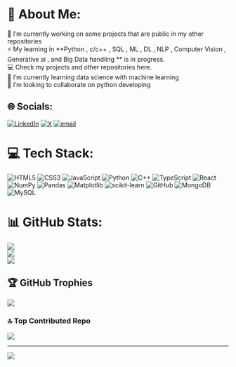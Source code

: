 # 💫 About Me:
🔭 I’m currently working on some projects that are public in my other repositories<br>⚡ My learning in **Python , c/c++ , SQL , ML , DL , NLP , Computer Vision , Generative ai , and Big Data handling ** is in progress.<br>💻 Check my projects and other repositories here.<br>🌱 I’m currently learning data science with machine learning<br>👯 I’m looking to collaborate on python developing


## 🌐 Socials:
[![LinkedIn](https://img.shields.io/badge/LinkedIn-%230077B5.svg?logo=linkedin&logoColor=white)](https://linkedin.com/in/https://www.linkedin.com/in/abhishek-kuntal/) [![X](https://img.shields.io/badge/X-black.svg?logo=X&logoColor=white)](https://x.com/Abhishe79043360) [![email](https://img.shields.io/badge/Email-D14836?logo=gmail&logoColor=white)](mailto:kuntalabishek2002@gmail.com) 

# 💻 Tech Stack:
![HTML5](https://img.shields.io/badge/html5-%23E34F26.svg?style=for-the-badge&logo=html5&logoColor=white) ![CSS3](https://img.shields.io/badge/css3-%231572B6.svg?style=for-the-badge&logo=css3&logoColor=white) ![JavaScript](https://img.shields.io/badge/javascript-%23323330.svg?style=for-the-badge&logo=javascript&logoColor=%23F7DF1E) ![Python](https://img.shields.io/badge/python-3670A0?style=for-the-badge&logo=python&logoColor=ffdd54) ![C++](https://img.shields.io/badge/c++-%2300599C.svg?style=for-the-badge&logo=c%2B%2B&logoColor=white) ![TypeScript](https://img.shields.io/badge/typescript-%23007ACC.svg?style=for-the-badge&logo=typescript&logoColor=white) ![React](https://img.shields.io/badge/react-%2320232a.svg?style=for-the-badge&logo=react&logoColor=%2361DAFB) ![NumPy](https://img.shields.io/badge/numpy-%23013243.svg?style=for-the-badge&logo=numpy&logoColor=white) ![Pandas](https://img.shields.io/badge/pandas-%23150458.svg?style=for-the-badge&logo=pandas&logoColor=white) ![Matplotlib](https://img.shields.io/badge/Matplotlib-%23ffffff.svg?style=for-the-badge&logo=Matplotlib&logoColor=black) ![scikit-learn](https://img.shields.io/badge/scikit--learn-%23F7931E.svg?style=for-the-badge&logo=scikit-learn&logoColor=white) ![GitHub](https://img.shields.io/badge/github-%23121011.svg?style=for-the-badge&logo=github&logoColor=white) ![MongoDB](https://img.shields.io/badge/MongoDB-%234ea94b.svg?style=for-the-badge&logo=mongodb&logoColor=white) ![MySQL](https://img.shields.io/badge/mysql-4479A1.svg?style=for-the-badge&logo=mysql&logoColor=white)
# 📊 GitHub Stats:
![](https://github-readme-stats.vercel.app/api?username=abhishiek2002&theme=radical&hide_border=false&include_all_commits=true&count_private=true)<br/>
![](https://github-readme-streak-stats.herokuapp.com/?user=abhishiek2002&theme=radical&hide_border=false)<br/>
![](https://github-readme-stats.vercel.app/api/top-langs/?username=abhishiek2002&theme=radical&hide_border=false&include_all_commits=true&count_private=true&layout=compact)

## 🏆 GitHub Trophies
![](https://github-profile-trophy.vercel.app/?username=abhishiek2002&theme=radical&no-frame=true&no-bg=false&margin-w=4)

### 🔝 Top Contributed Repo
![](https://github-contributor-stats.vercel.app/api?username=abhishiek2002&limit=5&theme=dark&combine_all_yearly_contributions=true)

---
[![](https://visitcount.itsvg.in/api?id=abhishiek2002&icon=0&color=0)](https://visitcount.itsvg.in)

<!-- Proudly created with GPRM ( https://gprm.itsvg.in ) -->
